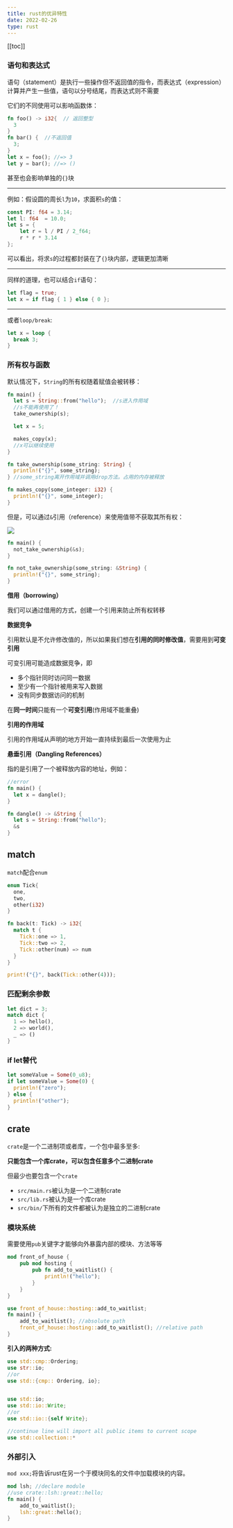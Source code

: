 ```yaml
---
title: rust的优异特性
date: 2022-02-26
type: rust
---
```


[[toc]]

### 语句和表达式

语句（statement）是执行一些操作但不返回值的指令，而表达式（expression）计算并产生一些值，语句以分号结尾，而表达式则不需要

它们的不同使用可以影响函数体：

```rust
fn foo() -> i32{  // 返回整型
  3
}
fn bar() {  //不返回值
  3;
}
let x = foo(); //=> 3
let y = bar(); //=> ()
```

甚至也会影响单独的`{}`块

---

例如：假设圆的周长`l`为`10`，求面积`s`的值：

```rust
const PI: f64 = 3.14;
let l: f64  = 10.0;
let s = {
    let r = l / PI / 2_f64;
    r * r * 3.14
};
```

可以看出，将求`s`的过程都封装在了`{}`块内部，逻辑更加清晰

---

同样的道理，也可以结合`if`语句：

```rust
let flag = true;
let x = if flag { 1 } else { 0 };
```

---

或者`loop/break`:

```rust
let x = loop {
  break 3;
}
```

### 所有权与函数

默认情况下，`String`的所有权随着赋值会被转移：

```rust
fn main() {
  let s = String::from("hello");  //s进入作用域
  //s不能再使用了！
  take_ownership(s);

  let x = 5;

  makes_copy(x);
  //x可以继续使用
}

fn take_ownership(some_string: String) {
  println!("{}", some_string);
} //some_string离开作用域并调用drop方法。占用的内存被释放

fn makes_copy(some_integer: i32) {
  println!("{}", some_integer);
}
```

但是，可以通过`&`引用（reference）来使用值带不获取其所有权：

<img src="https://rustwiki.org/zh-CN/book/img/trpl04-05.svg" />

```rust
fn main() {
  not_take_ownership(&s);
}

fn not_take_ownership(some_string: &String) {
  println!("{}", some_string);
}
```

**借用（borrowing）**

我们可以通过借用的方式，创建一个引用来防止所有权转移

**数据竞争**

引用默认是不允许修改值的，所以如果我们想在**引用的同时修改值**，需要用到**可变引用**

可变引用可能造成数据竞争，即
* 多个指针同时访问同一数据
* 至少有一个指针被用来写入数据
* 没有同步数据访问的机制

在**同一时间**只能有一个**可变引用**(作用域不能重叠)

**引用的作用域**

引用的作用域从声明的地方开始一直持续到最后一次使用为止

**悬垂引用（Dangling References）**

指的是引用了一个被释放内容的地址，例如：

```rust
//error
fn main() {
  let x = dangle();
}

fn dangle() -> &String {
  let s = String::from("hello");
  &s
}
```

## match

`match`配合`enum`

```rust
enum Tick{
  one,
  two,
  other(i32)
}

fn back(t: Tick) -> i32{
  match t {
    Tick::one => 1,
    Tick::two => 2,
    Tick::other(num) => num
  }
}

print!("{}", back(Tick::other(4)));
```

### 匹配剩余参数

```rust
let dict = 3;
match dict {
  1 => hello(),
  2 => world(),
  _ => ()
}
```

### if let替代

```rust
let someValue = Some(0_u8);
if let someValue = Some(0) {
  println!("zero");
} else {
  println!("other");
}
```

## crate

`crate`是一个二进制项或者库，一个包中最多至多:

**只能包含一个库crate，可以包含任意多个二进制crate**

但最少也要包含一个`crate`

* `src/main.rs`被认为是一个二进制crate
* `src/lib.rs`被认为是一个库crate
* `src/bin/`下所有的文件都被认为是独立的二进制crate

### 模块系统

需要使用`pub`关键字才能够向外暴露内部的模块、方法等等

```rust
mod front_of_house {
    pub mod hosting {
        pub fn add_to_waitlist() {
            println!("hello");
        }
    }
}

use front_of_house::hosting::add_to_waitlist;
fn main() {
    add_to_waitlist(); //absolute path
    front_of_house::hosting::add_to_waitlist(); //relative path
}
```

**引入的两种方式:**

```rust
use std::cmp::Ordering;
use str::io;
//or
use std::{cmp:: Ordering, io};


use std::io;
use std::io::Write;
//or
use std::io::{self Write};

//continue line will import all public items to current scope
use std::collection::*
```

### 外部引入

`mod xxx;`将告诉rust在另一个于模块同名的文件中加载模块的内容。

```rust
mod lsh; //declare module
//use crate::lsh::great::hello;
fn main() {
    add_to_waitlist();
    lsh::great::hello();
}
```